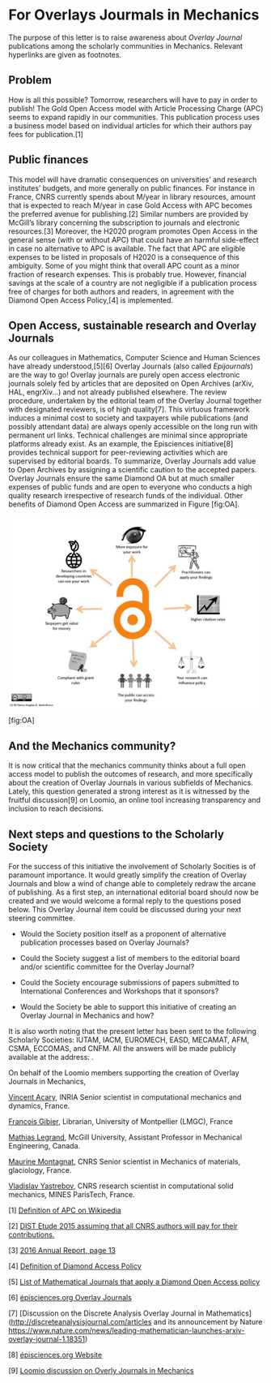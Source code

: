 For Overlays Jourmals in Mechanics
==================================

The purpose of this letter is to raise awareness about *Overlay Journal* publications among the scholarly communities in Mechanics. Relevant hyperlinks are given as footnotes.

Problem
-------

How is all this possible? Tomorrow, researchers will have to pay in order to publish! The Gold Open Access model with Article Processing Charge (APC) seems to expand rapidly in our communities. This publication process uses a business model based on individual articles for which their authors pay fees for publication.[1]

Public finances
---------------

This model will have dramatic consequences on universities’ and research institutes’ budgets, and more generally on public finances. For instance in France, CNRS currently spends about M/year in library resources, amount that is expected to reach M/year in case Gold Access with APC becomes the preferred avenue for publishing.[2] Similar numbers are provided by McGill’s library concerning the subscription to journals and electronic resources.[3] Moreover, the H2020 program promotes Open Access in the general sense (with or without APC) that could have an harmful side-effect in case no alternative to APC is available. The fact that APC are eligible expenses to be listed in proposals of H2020 is a consequence of this ambiguity. Some of you might think that overall APC count as a minor fraction of research expenses. This is probably true. However, financial savings at the scale of a country are not negligible if a publication process free of charges for both authors and readers, in agreement with the Diamond Open Access Policy,[4] is implemented.

Open Access, sustainable research and Overlay Journals
------------------------------------------------------

As our colleagues in Mathematics, Computer Science and Human Sciences have already understood,[5][6] Overlay Journals (also called *Epijournals*) are the way to go! Overlay journals are purely open access electronic journals solely fed by articles that are deposited on Open Archives (arXiv, HAL, engrXiv...) and not already published elsewhere. The review procedure, undertaken by the editorial team of the Overlay Journal together with designated reviewers, is of high quality[7]. This virtuous framework induces a minimal cost to society and taxpayers while publications (and possibly attendant data) are always openly accessible on the long run with permanent url links. Technical challenges are minimal since appropriate platforms already exist. As an example, the Episciences initiative[8] provides technical support for peer-reviewing activities which are supervised by editorial boards. To summarize, Overlay Journals add value to Open Archives by assigning a scientific caution to the accepted papers. Overlay Journals ensure the same Diamond OA but at much smaller expenses of public funds and are open to everyone who conducts a high quality research irrespective of research funds of the individual. Other benefits of Diamond Open Access are summarized in Figure [fig:OA].

![Benefits of Diamond Open Access](OA.jpg)

[fig:OA]

And the Mechanics community?
----------------------------

It is now critical that the mechanics community thinks about a full open access model to publish the outcomes of research, and more specifically about the creation of Overlay Journals in various subfields of Mechanics. Lately, this question generated a strong interest as it is witnessed by the fruitful discussion[9] on Loomio, an online tool increasing transparency and inclusion to reach decisions.

Next steps and questions to the Scholarly Society
-------------------------------------------------

For the success of this initiative the involvement of Scholarly Socities is of paramount importance. It would greatly simplify the creation of Overlay Journals and blow a wind of change able to completely redraw the arcane of publishing. As a first step, an international editorial board should now be created and we would welcome a formal reply to the questions posed below. This Overlay Journal item could be discussed during your next steering committee.

-   Would the Society position itself as a proponent of alternative publication processes based on Overlay Journals?

-   Could the Society suggest a list of members to the editorial board and/or scientific committee for the Overlay Journal?

-   Could the Society encourage submissions of papers submitted to International Conferences and Workshops that it sponsors?

-   Would the Society be able to support this initiative of creating an Overlay Journal in Mechanics and how?

It is also worth noting that the present letter has been sent to the following Scholarly Societies: IUTAM, IACM, EUROMECH, EASD, MECAMAT, AFM, CSMA, ECCOMAS, and CNFM. All the answers will be made publicly available at the address: .

On behalf of the Loomio members supporting the creation of Overlay Journals in Mechanics,

[Vincent Acary](http://bipop.inrialpes.fr/people/acary), INRIA  Senior scientist in computational mechanics and dynamics, France. 

[Francois Gibier](http://www.lmgc.univ-montp2.fr/spip.php?page=pageperso&nom=GIBIER&prenom=Fran%C3%A7ois), Librarian, University of Montpellier (LMGC), France 

[Mathias Legrand](http://www.mcgill.ca/mecheng/people/staff/mathias-legrand), McGill University, Assistant Professor in Mechanical Engineering, Canada. 

[Maurine Montagnat](http://www.ige-grenoble.fr/maurine-montagnat-rentier), CNRS  Senior scientist in Mechanics of materials, glaciology, France. 

[Vladislav Yastrebov](http://www.yastrebov.fr), CNRS research scientist in computational solid mechanics, MINES ParisTech, France.


[1] [Definition of APC on Wikipedia](https://en.wikipedia.org/wiki/Article_processing_charge)

[2] [DIST Etude 2015 assuming that all CNRS authors will pay for their contributions.](http://www.cnrs.fr/dist/z-outils/documents/Distinfo2/DISTetude_4.pdf)

[3] [2016 Annual Report, page 13](http://www.mcgill.ca/library/files/library/mcgill_library_and_archives_-_annual_report_2016_0.pdf)

[4] [Definition of Diamond Access Policy](https://en.wikipedia.org/wiki/Open_access_journal)

[5] [List of Mathematical Journals that apply a Diamond Open Access policy](https://www.cimpa.info/en/node/62)

[6] [épisciences.org Overlay Journals](https://www.episciences.org/page/journals)

[7] [Discussion on the Discrete Analysis Overlay Journal in Mathematics](http://discreteanalysisjournal.com/articles and its announcement by Nature https://www.nature.com/news/leading-mathematician-launches-arxiv-overlay-journal-1.18351)

[8] [épisciences.org Website](https://www.episciences.org/?lang=en)

[9] [Loomio discussion on Overly Journals in Mechanics](https://www.loomio.org/g/yPoIWNc5/for-an-epi-journal-in-mechanics)


